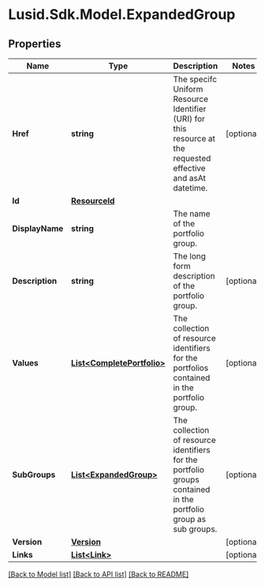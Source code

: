 # Lusid.Sdk.Model.ExpandedGroup
## Properties

Name | Type | Description | Notes
------------ | ------------- | ------------- | -------------
**Href** | **string** | The specifc Uniform Resource Identifier (URI) for this resource at the requested effective and asAt datetime. | [optional] 
**Id** | [**ResourceId**](ResourceId.md) |  | 
**DisplayName** | **string** | The name of the portfolio group. | 
**Description** | **string** | The long form description of the portfolio group. | [optional] 
**Values** | [**List&lt;CompletePortfolio&gt;**](CompletePortfolio.md) | The collection of resource identifiers for the portfolios contained in the portfolio group. | [optional] 
**SubGroups** | [**List&lt;ExpandedGroup&gt;**](ExpandedGroup.md) | The collection of resource identifiers for the portfolio groups contained in the portfolio group as sub groups. | [optional] 
**Version** | [**Version**](Version.md) |  | [optional] 
**Links** | [**List&lt;Link&gt;**](Link.md) |  | [optional] 

[[Back to Model list]](../README.md#documentation-for-models) [[Back to API list]](../README.md#documentation-for-api-endpoints) [[Back to README]](../README.md)

